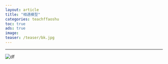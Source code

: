 ```yaml
---
layout: article
title: "相遇模型"
categories: teachffaoshu
toc: true
ads: true
image:
teaser: /teaser/bk.jpg
---
```


---



![df](https://github.com/storage201602/storage201602/blob/master/myhome2016/_posts/teachffaoshu/2016-10-24-20161024095713teachffaoshu.md/IMG_20161024_095208.jpg?raw=true)

